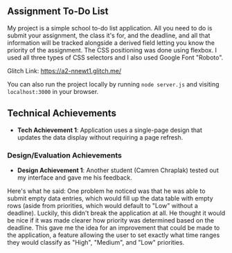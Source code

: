 ## Assignment To-Do List

My project is a simple school to-do list application. All you need to do is submit your assignment, the class it's for, and the deadline, and all that information will be tracked alongside a derived field letting you know the priority of the assignment. The CSS positioning was done using flexbox. I used all three types of CSS selectors and I also used Google Font "Roboto".

Glitch Link: https://a2-nnewt1.glitch.me/

You can also run the project locally by running `node server.js` and visiting `localhost:3000` in your browser.

## Technical Achievements
- **Tech Achievement 1**: Application uses a single-page design that updates the data display without requiring a page refresh.

### Design/Evaluation Achievements
- **Design Achievement 1**: Another student (Camren Chraplak) tested out my interface and gave me his feedback. 

Here's what he said:
One problem he noticed was that he was able to submit empty data entries, which would fill up the data table with empty rows (aside from priorities, which would default to "Low" without a deadline). Luckily, this didn't break the application at all.
He thought it would be nice if it was made clearer how priority was determined based on the deadline. This gave me the idea for an improvement that could be made to the application, a feature allowing the user to set exactly what time ranges they would classify as "High", "Medium", and "Low" priorities.